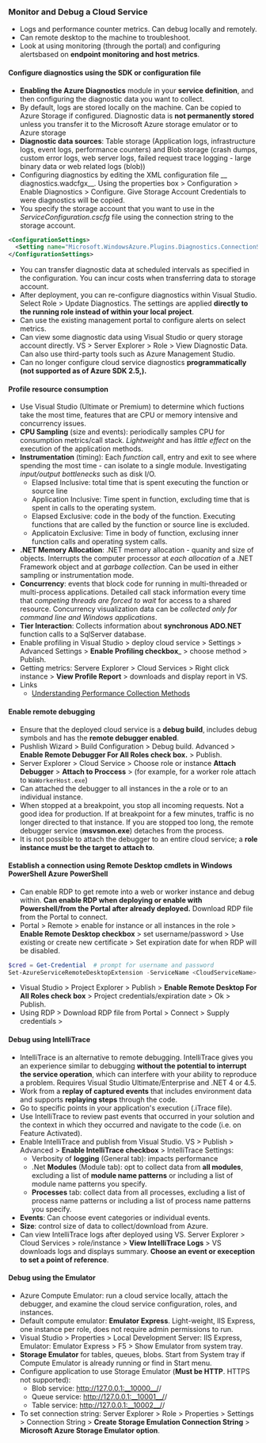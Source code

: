 ### Monitor and Debug a Cloud Service
  * Logs and performance counter metrics. Can debug locally and remotely.
  * Can remote desktop to the machine to troubleshoot.
  * Look at using monitoring (through the portal) and configuring alertsbased on __endpoint monitoring and host metrics__.

#### Configure diagnostics using the SDK or configuration file
  * __Enabling the Azure Diagnostics__ module in your __service definition__, and then configuring the diagnostic data you want to collect.
  * By default, logs are stored locally on the machine. Can be copied to Azure Storage if configured. Diagnostic data is __not permanently stored__ unless you transfer it to the Microsoft Azure storage emulator or to Azure storage
  * __Diagnostic data sources__: Table storage (Application logs, infrastructure logs, event logs, performance counters) and Blob storage (crash dumps, custom error logs, web server logs, failed request trace logging - large binary data or web related logs (blob))
  * Configuring diagnostics by editing the XML configuration file __ diagnostics.wadcfgx__. Using the properties box > Configuration > Enable Diagnostics > Configure. Give Storage Account Credentials to were diagnostics will be copied. 
  * You specify the storage account that you want to use in the _ServiceConfiguration.cscfg_ file using the connection string to the storage account.

  ```xml
  <ConfigurationSettings>
    <Setting name="Microsoft.WindowsAzure.Plugins.Diagnostics.ConnectionString" value="UseDevelopmentStorage=true" />
  </ConfigurationSettings>
  ```

  * You can transfer diagnostic data at scheduled intervals as specified in the configuration. You can incur costs when transferring data to storage account.
  * After deployment, you can re-configure diagnostics within Visual Studio. Select Role > Update Diagnostics. The settings are applied __directly to the running role instead of within your local project__.
  * Can use the existing management portal to configure alerts on select metrics.
  * Can view some diagnostic data using Visual Studio or query storage account directly. VS > Server Explorer > Role > View Diagnostic Data. Can also use third-party tools such as Azure Management Studio.
  * Can no longer configure cloud service diagnostics __programmatically (not supported as of Azure SDK 2.5,).__

#### Profile resource consumption
  * Use Visual Studio (Ultimate or Premium) to determine which fuctions take the most time, features that are CPU or memory intensive and concurrency issues.
  * __CPU Sampling__ (size and events): periodically samples CPU for consumption metrics/call stack. _Lightweight_ and has _little effect_ on the execution of the application methods.
  * __Instrumentation__ (timing): Each _function_ call, entry and exit to see where spending the most time - can isolate to a single module. Investigating _input/output bottlenecks_ such as disk I/O.
    - Elapsed Inclusive:  total time that is spent executing the function or source line
    - Application Inclusive: Time spent in function, excluding time that is spent in calls to the operating system.
    - Elapsed Exclusive: code in the body of the function. Executing functions that are called by the function or source line is excluded.
    - Applicatoin Exclusive: Time in body of function, exclusing inner function calls and operating system calls.
  * __.NET Memory Allocation__: .NET memory allocation - quanity and size of objects. Interrupts the computer processor at _each allocation_ of a .NET Framework object and at _garbage collection_. Can be used in either sampling or instrumentation mode.
  * __Concurrency__: events that block code for running in multi-threaded or multi-process applications. Detailed call stack information every time that _competing threads are forced to wait_ for access to a shared resource. Concurrency visualization data can be _collected only for command line and Windows applications_.
  * __Tier Interaction__: Collects information about __synchronous ADO.NET__ function calls to a SqlServer database.
  * Enable profiling in Visual Studio > deploy cloud service > Settings > Advanced Settings > __Enable Profiling checkbox___ > choose method > Publish.
  * Getting metrics: Servere Explorer > Cloud Services > Right click instance > __View Profile Report__ > downloads and display report in VS.
  * Links
    - [Understanding Performance Collection Methods](https://msdn.microsoft.com/en-us/library/dd264994.aspx)

#### Enable remote debugging
  * Ensure that the deployed cloud service is a __debug build__, includes debug symbols and has the __remote debugger enabled__.
  * Pushlish Wizard > Build Configuration > Debug build. Advanced > __Enable Remote Debugger For All Roles check box.__ > Publish.
  * Server Explorer > Cloud Service > Choose role or instance __Attach Debugger__ > __Attach to Proccess__ > (for example, for a worker role attach to `WaWorkerHost.exe`)
  * Can attached the debugger to all instances in the a role or to an individual instance.
  * When stopped at a breakpoint, you stop all incoming requests. Not a good idea for production. If at breakpoint for a few minutes, traffic is no longer directed to that instance. If you are stopped too long, the remote debugger service (__msvsmon.exe__) detaches from the process.
  * It is not possible to attach the debugger to an entire cloud service; a __role instance must be the target to attach to__.

#### Establish a connection using Remote Desktop cmdlets in Windows PowerShell Azure PowerShell
  * Can enable RDP to get remote into a web or worker instance and debug within. __Can enable RDP when deploying or enable with Powershell/from the Portal after already deployed.__ Download RDP file from the Portal to connect.
  * Portal > Remote > enable for instance or all instances in the role > __Enable Remote Desktop checkbox__ > set username/password > Use existing or create new certificate > Set expiration date for when RDP will be disabled.

  ```powershell
  $cred = Get-Credential  # prompt for username and password
  Set-AzureServiceRemoteDesktopExtension -ServiceName <CloudServiceName> -Credential $cred
  ```
  * Visual Studio > Project Explorer > Publish > __Enable Remote Desktop For All Roles check box__ > Project credentials/expiration date > Ok > Publish.
  * Using RDP > Download RDP file from Portal > Connect > Supply credentials > 

#### Debug using IntelliTrace
  * IntelliTrace is an alternative to remote debugging. IntelliTrace gives you an experience similar to debugging __without the potential to interrupt the service operation__, which can interfere with your ability to reproduce a problem. Requires Visual Studio Ultimate/Enterprise and .NET 4 or 4.5.
  * Work from a __replay of captured events__ that includes environment data and supports __replaying steps__ through the code.
  * Go to specific points in your application's execution (.iTrace file).
  * Use IntelliTrace to review past events that occurred in your solution and the context in which they occurred and navigate to the code (i.e. on Feature Activated).
  * Enable IntelliTrace and publish from Visual Studio. VS > Publish > Advanced > __Enable IntelliTrace checkbox__ > IntelliTrace Settings:
    - Verbosity of __logging__ (General tab): impacts performance
    - .Net __Modules__ (Module tab): opt to collect data from __all modules__, excluding a list of __module name patterns__ or including a list of module name patterns you specify.
    - __Processes__ tab: collect data from all processes, excluding a list of process name patterns or including a list of process name patterns you specify.
  * __Events__: Can choose event categories or individual events.
  * __Size__: control size of data to collect/download from Azure.
  * Can view IntelliTrace logs after deployed using VS. Server Explorer > Cloud Services > role/instance > __View IntelliTrace Logs__ > VS downloads logs and displays summary. __Choose an event or exeception to set a point of reference__.

#### Debug using the Emulator
  * Azure Compute Emulator: run a cloud service locally, attach the debugger, and examine the cloud service configuration, roles, and instances.
  * Default compute emulator: __Emulator Express__. Light-weight, IIS Express, one instance per role, does not require admin permissions to run. 
  * Visual Studio > Properties > Local Development Server: IIS Express, Emulator: Emulator Express > F5 > Show Emulator from system tray.
  * __Storage Emulator__ for tables, queues, blobs. Start from System tray if Compute Emulator is already running or find in Start menu.
  * Configure application to use Storage Emulator (__Must be HTTP__. HTTPS not supported):
    - Blob service: http://127.0.0.1:__10000__/<account-name>/<resource-path>
    - Queue service: http://127.0.0.1:__10001__/<account-name>/<resource-path>
    - Table service: http://127.0.0.1:__10002__/<account-name>/<resource-path>
  * To set connection string: Server Explorer > Role > Properties > Settings > Connection String > __Create Storage Emulation Connection String__ > __Microsoft Azure Storage Emulator option__.

